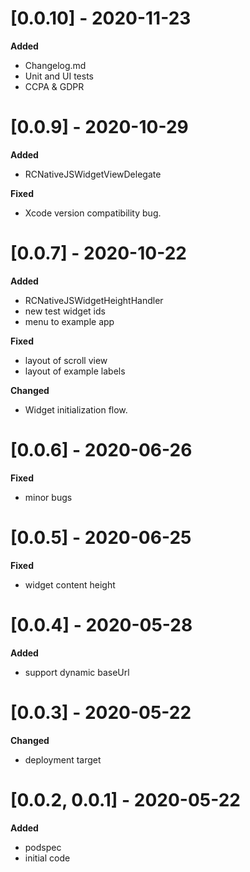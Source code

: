 # [0.0.10] - 2020-11-23

**Added**
- Changelog.md
- Unit and UI tests
- CCPA & GDPR


# [0.0.9] - 2020-10-29

**Added**
- RCNativeJSWidgetViewDelegate

**Fixed**
- Xcode version compatibility bug.


# [0.0.7] - 2020-10-22

**Added**
- RCNativeJSWidgetHeightHandler
- new test widget ids
- menu to example app

**Fixed**
- layout of scroll view
- layout of example labels

**Changed**
- Widget initialization flow.


# [0.0.6] - 2020-06-26

**Fixed**
- minor bugs


# [0.0.5] - 2020-06-25

**Fixed**
- widget content height


# [0.0.4] - 2020-05-28

**Added**
- support dynamic baseUrl


# [0.0.3] - 2020-05-22

**Changed**
- deployment target


# [0.0.2, 0.0.1] - 2020-05-22

**Added**
- podspec
- initial code





